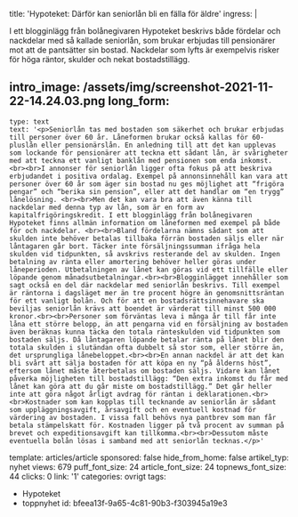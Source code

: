 title: 'Hypoteket: Därför kan seniorlån bli en fälla för äldre'
ingress: |
  <p>I ett blogginlägg från bolånegivaren Hypoteket beskrivs både fördelar och nackdelar med så kallade seniorlån, som brukar erbjudas till pensionärer mot att de pantsätter sin bostad. Nackdelar som lyfts är exempelvis risker för höga räntor, skulder och nekat bostadstillägg.
  </p>
  
intro_image: /assets/img/screenshot-2021-11-22-14.24.03.png
long_form:
  -
    type: text
    text: '<p>Seniorlån tas med bostaden som säkerhet och brukar erbjudas till personer över 60 år. Låneformen brukar också kallas för 60-pluslån eller pensionärslån. En anledning till att det kan upplevas som lockande för pensionärer att teckna ett sådant lån, är svårigheter med att teckna ett vanligt banklån med pensionen som enda inkomst. <br><br>I annonser för seniorlån ligger ofta fokus på att beskriva erbjudandet i positiva ordalag. Exempel på annonsinnehåll kan vara att personer över 60 år som äger sin bostad nu ges möjlighet att “frigöra pengar” och “berika sin pension”, eller att det handlar om “en trygg” lånelösning. <br><br>Men det kan vara bra att även känna till nackdelar med denna typ av lån, som är en form av kapitalfrigöringskredit. I ett blogginlägg från bolånegivaren Hypoteket finns allmän information om låneformen med exempel på både för och nackdelar. <br><br>Bland fördelarna nämns sådant som att skulden inte behöver betalas tillbaka förrän bostaden säljs eller när låntagaren går bort. Täcker inte försäljningssumman ifråga hela skulden vid tidpunkten, så avskrivs resterande del av skulden. Ingen betalning av ränta eller amortering behöver heller göras under låneperioden. Utbetalningen av lånet kan göras vid ett tillfälle eller löpande genom månadsutbetalningar.<br><br>Blogginlägget innehåller som sagt också en del där nackdelar med seniorlån beskrivs. Till exempel är räntorna i dagsläget mer än tre procent högre än genomsnittsräntan för ett vanligt bolån. Och för att en bostadsrättsinnehavare ska beviljas seniorlån krävs att boendet är värderat till minst 500 000 kronor.<br><br>Personer som förväntas leva i många år till får inte låna ett större belopp, än att pengarna vid en försäljning av bostaden även beräknas kunna täcka den totala ränteskulden vid tidpunkten som bostaden säljs. Då låntagaren löpande betalar ränta på lånet blir den totala skulden i slutändan ofta dubbelt så stor som, eller större än, det ursprungliga lånebeloppet.<br><br>En annan nackdel är att det kan bli svårt att sälja bostaden för att köpa en ny “på ålderns höst”, eftersom lånet måste återbetalas om bostaden säljs. Vidare kan lånet påverka möjligheten till bostadstillägg: “Den extra inkomst du får med lånet kan göra att du går miste om bostadstillägg.” Det går heller inte att göra något årligt avdrag för räntan i deklarationen.<br><br>Kostnader som kan kopplas till tecknande av seniorlån är sådant som uppläggningsavgift, årsavgift och en eventuell kostnad för värdering av bostaden. I vissa fall behövs nya pantbrev som man får betala stämpelskatt för. Kostnaden ligger på två procent av summan på brevet och expeditionsavgift kan tillkomma.<br><br>Dessutom måste eventuella bolån lösas i samband med att seniorlån tecknas.</p>'
template: articles/article
sponsored: false
hide_from_home: false
artikel_typ: nyhet
views: 679
puff_font_size: 24
article_font_size: 24
topnews_font_size: 44
clicks: 0
link: '1'
categories: ovrigt
tags:
  - Hypoteket
  - toppnyhet
id: bfeea13f-9a65-4c81-90b3-f303945a19e3
